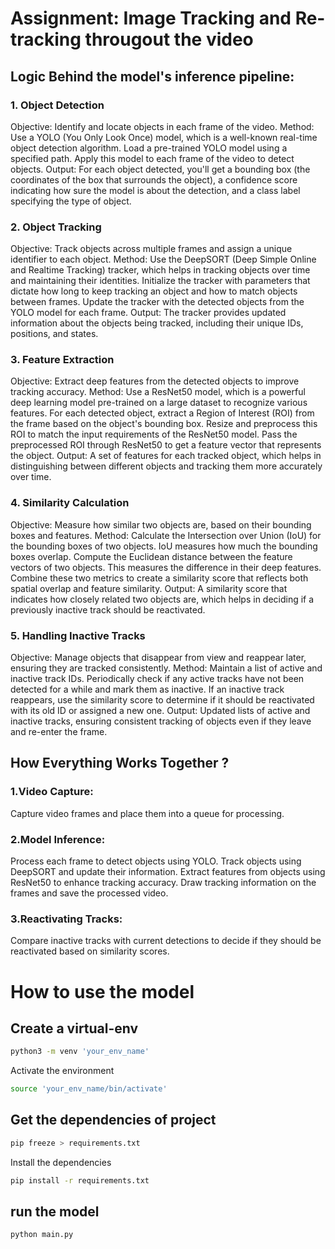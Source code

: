 # Assignment: Image Tracking and Re-tracking througout the video

## Logic Behind the model's inference pipeline: 

### 1. Object Detection

Objective: Identify and locate objects in each frame of the video.
Method:
Use a YOLO (You Only Look Once) model, which is a well-known real-time object detection algorithm.
Load a pre-trained YOLO model using a specified path.
Apply this model to each frame of the video to detect objects.
Output: For each object detected, you'll get a bounding box (the coordinates of the box that surrounds the object), a confidence score indicating how sure the model is about the detection, and a class label specifying the type of object.

### 2. Object Tracking

Objective: Track objects across multiple frames and assign a unique identifier to each object.
Method:
Use the DeepSORT (Deep Simple Online and Realtime Tracking) tracker, which helps in tracking objects over time and maintaining their identities.
Initialize the tracker with parameters that dictate how long to keep tracking an object and how to match objects between frames.
Update the tracker with the detected objects from the YOLO model for each frame.
Output: The tracker provides updated information about the objects being tracked, including their unique IDs, positions, and states.

### 3. Feature Extraction

Objective: Extract deep features from the detected objects to improve tracking accuracy.
Method:
Use a ResNet50 model, which is a powerful deep learning model pre-trained on a large dataset to recognize various features.
For each detected object, extract a Region of Interest (ROI) from the frame based on the object's bounding box.
Resize and preprocess this ROI to match the input requirements of the ResNet50 model.
Pass the preprocessed ROI through ResNet50 to get a feature vector that represents the object.
Output: A set of features for each tracked object, which helps in distinguishing between different objects and tracking them more accurately over time.

### 4. Similarity Calculation

Objective: Measure how similar two objects are, based on their bounding boxes and features.
Method:
Calculate the Intersection over Union (IoU) for the bounding boxes of two objects. IoU measures how much the bounding boxes overlap.
Compute the Euclidean distance between the feature vectors of two objects. This measures the difference in their deep features.
Combine these two metrics to create a similarity score that reflects both spatial overlap and feature similarity.
Output: A similarity score that indicates how closely related two objects are, which helps in deciding if a previously inactive track should be reactivated.

### 5. Handling Inactive Tracks

Objective: Manage objects that disappear from view and reappear later, ensuring they are tracked consistently.
Method:
Maintain a list of active and inactive track IDs.
Periodically check if any active tracks have not been detected for a while and mark them as inactive.
If an inactive track reappears, use the similarity score to determine if it should be reactivated with its old ID or assigned a new one.
Output: Updated lists of active and inactive tracks, ensuring consistent tracking of objects even if they leave and re-enter the frame.

## How Everything Works Together ?

### 1.Video Capture:

Capture video frames and place them into a queue for processing.

### 2.Model Inference:

Process each frame to detect objects using YOLO.
Track objects using DeepSORT and update their information.
Extract features from objects using ResNet50 to enhance tracking accuracy.
Draw tracking information on the frames and save the processed video.

### 3.Reactivating Tracks:

Compare inactive tracks with current detections to decide if they should be reactivated based on similarity scores.

# How to use the model

## Create a virtual-env

```bash
python3 -m venv 'your_env_name'
```

Activate the environment

```bash
source 'your_env_name/bin/activate'
```

## Get the dependencies of project

```bash
pip freeze > requirements.txt
```

Install the dependencies

```bash
pip install -r requirements.txt
```

## run the model

```bash
python main.py
```
